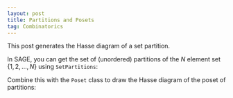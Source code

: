 ```yaml
---
layout: post
title: Partitions and Posets
tag: Combinatorics
---
```


This post generates the Hasse diagram of a set partition.

In SAGE, you can get the set of (unordered) partitions of the $N$ element set $\{1,2,\dots,N\}$ using `SetPartitions`:

<!--more-->

<div class="sage">
  <script type="text/x-sage">
N = 3
P = SetPartitions(N)
P.list()
  </script>
</div>

Combine this with the `Poset` class to draw the Hasse diagram of the poset of partitions:

<div class="sage">
  <script type="text/x-sage">
def Partition_Poset(X):
    return Poset((SetPartitions(X),lambda q,p: q in p.refinements()))

def p_label(p):
    out = ""
    for block in p:
        for elm in block:
            out += str(elm)
        out += "|"
    return out[:-1]

Po = Partition_Poset(4)
Po.plot(element_labels = {x:p_label(x) for x in Po},vertex_size=500,vertex_shape=None)
  </script>
</div>

